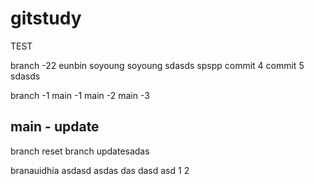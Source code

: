 # gitstudy
TEST

branch -22
eunbin
soyoung
soyoung
sdasds
spspp
commit 4
commit 5
sdasds

branch -1
main -1
main -2
main -3

main - update
--------
branch reset
branch updatesadas

branauidhia
asdasd
asdas
das
dasd
asd
1
2